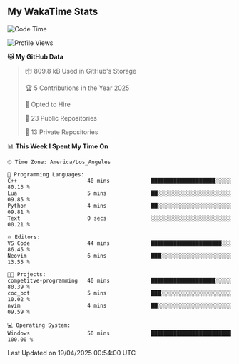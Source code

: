## My WakaTime Stats
<!--START_SECTION:waka-->
![Code Time](http://img.shields.io/badge/Code%20Time-223%20hrs%2027%20mins-blue)

![Profile Views](http://img.shields.io/badge/Profile%20Views-0-blue)

**🐱 My GitHub Data** 

> 📦 809.8 kB Used in GitHub's Storage 
 > 
> 🏆 5 Contributions in the Year 2025
 > 
> 💼 Opted to Hire
 > 
> 📜 23 Public Repositories 
 > 
> 🔑 13 Private Repositories 
 > 
📊 **This Week I Spent My Time On** 

```text
🕑︎ Time Zone: America/Los_Angeles

💬 Programming Languages: 
C++                      40 mins             ████████████████████░░░░░   80.13 % 
Lua                      5 mins              ██░░░░░░░░░░░░░░░░░░░░░░░   09.85 % 
Python                   4 mins              ██░░░░░░░░░░░░░░░░░░░░░░░   09.81 % 
Text                     0 secs              ░░░░░░░░░░░░░░░░░░░░░░░░░   00.21 % 

🔥 Editors: 
VS Code                  44 mins             ██████████████████████░░░   86.45 % 
Neovim                   6 mins              ███░░░░░░░░░░░░░░░░░░░░░░   13.55 % 

🐱‍💻 Projects: 
competitve-programming   40 mins             ████████████████████░░░░░   80.39 % 
coc_bot                  5 mins              ███░░░░░░░░░░░░░░░░░░░░░░   10.02 % 
nvim                     4 mins              ██░░░░░░░░░░░░░░░░░░░░░░░   09.59 % 

💻 Operating System: 
Windows                  50 mins             █████████████████████████   100.00 % 
```


 Last Updated on 19/04/2025 00:54:00 UTC
<!--END_SECTION:waka-->
